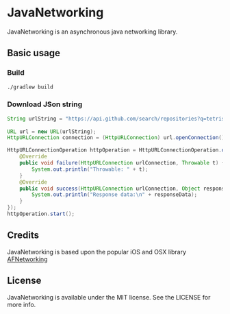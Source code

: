 JavaNetworking
==============

JavaNetworking is an asynchronous java networking library.


## Basic usage

### Build

```bash
./gradlew build
```

### Download JSon string

```java
String urlString = "https://api.github.com/search/repositories?q=tetris+language:assembly&sort=stars&order=desc";
		
URL url = new URL(urlString);
HttpURLConnection connection = (HttpURLConnection) url.openConnection();

HttpURLConnectionOperation httpOperation = HttpURLConnectionOperation.operationWithHttpURLConnection(connection, new Completion() {
	@Override
	public void failure(HttpURLConnection urlConnection, Throwable t) {
		System.out.println("Throwable: " + t);
	}
	@Override
	public void success(HttpURLConnection urlConnection, Object responseData) {
		System.out.println("Response data:\n" + responseData);
	}
});
httpOperation.start();
```


## Credits

JavaNetworking is based upon the popular iOS and OSX library [AFNetworking](http://afnetworking.com/)

## License

JavaNetworking is available under the MIT license. See the LICENSE for more info.